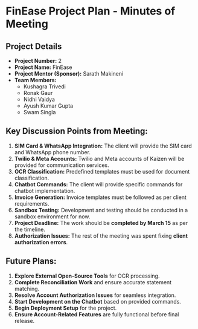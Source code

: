 # FinEase Project Plan - Minutes of Meeting

## Project Details
- **Project Number:** 2  
- **Project Name:** FinEase  
- **Project Mentor (Sponsor):** Sarath Makineni  
- **Team Members:**  
  - Kushagra Trivedi  
  - Ronak Gaur  
  - Nidhi Vaidya  
  - Ayush Kumar Gupta  
  - Swam Singla  

## Key Discussion Points from Meeting:
1. **SIM Card & WhatsApp Integration:** The client will provide the SIM card and WhatsApp phone number.  
2. **Twilio & Meta Accounts:** Twilio and Meta accounts of Kaizen will be provided for communication services.  
3. **OCR Classification:** Predefined templates must be used for document classification.  
4. **Chatbot Commands:** The client will provide specific commands for chatbot implementation.  
5. **Invoice Generation:** Invoice templates must be followed as per client requirements.  
6. **Sandbox Testing:** Development and testing should be conducted in a sandbox environment for now.  
7. **Project Deadline:** The work should be **completed by March 15** as per the timeline.  
8. **Authorization Issues:** The rest of the meeting was spent fixing **client authorization errors**.  

## Future Plans:
1. **Explore External Open-Source Tools** for OCR processing.  
2. **Complete Reconciliation Work** and ensure accurate statement matching.  
3. **Resolve Account Authorization Issues** for seamless integration.  
4. **Start Development on the Chatbot** based on provided commands.  
5. **Begin Deployment Setup** for the project.  
6. **Ensure Account-Related Features** are fully functional before final release.  
